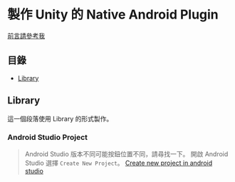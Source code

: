 # 製作 Unity 的 Native Android Plugin
[前言請參考我](Unity-native-ios-plugin.md)

## 目錄
- [Library](#library)

## Library
這一個段落使用 Library 的形式製作。

### Android Studio Project
> Android Studio 版本不同可能按鈕位置不同，請尋找一下。
開啟 Android Studio 選擇 `Create New Project`。
[Create new project in android studio](Upload/UnityNativeIOSPlugin/Xcode-create-project-window.png)
